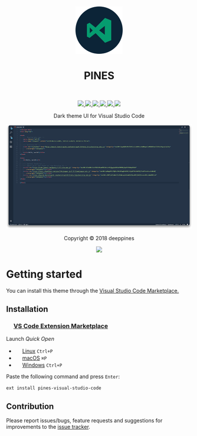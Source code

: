 <p align="center">
  <img src="https://raw.githubusercontent.com/deeppines/pines-visual-studio-code/master/assets/pines-visual-studio-code-icon-marketplace.png" />
</p>
<h1 align="center">PINES</h1>
<br>
<p align="center">
  <a href="https://code.visualstudio.com/updates/v1_21" rel="noreferrer noopener">
    <img src="https://img.shields.io/badge/VS_Code-v1.21+-373277.svg" />
  </a>
  <a href="https://marketplace.visualstudio.com/items?itemName=deeppines.pines-visual-studio-code">
    <img src="https://vsmarketplacebadge.apphb.com/version-short/deeppines.pines-visual-studio-code.svg" />
  </a>
  <a href="https://marketplace.visualstudio.com/items?itemName=deeppines.pines-visual-studio-code">
    <img src="https://vsmarketplacebadge.apphb.com/installs/deeppines.pines-visual-studio-code.svg" />
  </a>
  <a href="https://marketplace.visualstudio.com/items?itemName=deeppines.pines-visual-studio-code">
    <img src="https://vsmarketplacebadge.apphb.com/rating-short/deeppines.pines-visual-studio-code.svg" />
  </a>
  <a href="https://github.com/deeppines/pines-visual-studio-code/releases">
    <img src="https://img.shields.io/github/release/deeppines/pines-visual-studio-code.svg" />
  </a>
  <a href="https://github.com/deeppines/pines-visual-studio-code/blob/master/CHANGELOG.md">
    <img src="https://img.shields.io/badge/link-changelog-blue.svg">
  </a>
</p>
<p align="center">Dark theme UI for Visual Studio Code</p>

<p align="center">
  <img src="https://raw.githubusercontent.com/deeppines/pines-visual-studio-code/master/assets/pines-preview.png" />
<p>

<p align="center">Copyright &copy; 2018 deeppines</p>
<p align="center">
  <a href="https://github.com/deeppines/pines-visual-studio-code/blob/master/LICENSE">
    <img src="https://img.shields.io/badge/License-MIT-blue.svg" />
  </a>
</p>

# Getting started

You can install this theme through the [Visual Studio Code Marketplace.][short-marketplace-deeppines]

## Installation

### <img src="https://marketplace.visualstudio.com/favicon.ico" width=16 height=16 /> [VS Code Extension Marketplace][short-marketplace]

Launch *Quick Open*

* <img src="https://www.kernel.org/theme/images/logos/favicon.png" width=16 height=16 /> [Linux][short-linux] `Ctrl+P`
* <img src="https://developer.apple.com/favicon.ico" width=16 height=16 /> [macOS][short-macos] `⌘P`
* <img src="https://www.microsoft.com/favicon.ico" width=16 height=16 /> [Windows][short-windows] `Ctrl+P`

Paste the following command and press `Enter`:

```shell
ext install pines-visual-studio-code
```

## Contribution

Please report issues/bugs, feature requests and suggestions for improvements to the [issue tracker][issue].

[short-marketplace-deeppines]:https://marketplace.visualstudio.com/items?itemName=deeppines.pines-visual-studio-code
[short-marketplace]:https://code.visualstudio.com/docs/editor/extension-gallery
[short-linux]:https://code.visualstudio.com/shortcuts/keyboard-shortcuts-linux.pdf
[short-macos]:https://code.visualstudio.com/shortcuts/keyboard-shortcuts-macos.pdf
[short-windows]:https://code.visualstudio.com/shortcuts/keyboard-shortcuts-windows.pdf
[issue]:https://github.com/deeppines/pines-visual-studio-code/issues
